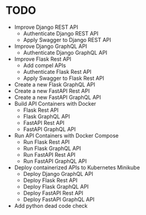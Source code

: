 # TODO

- Improve Django REST API
  - Authenticate Django REST API
  - Apply Swagger to Django REST API
- Improve Django GraphQL API
  - Authenticate Django GraphQL API
- Improve Flask Rest API
  - Add compel APIs
  - Authenticate Flask Rest API
  - Apply Swagger to Flask Rest API
- Create a new Flask GraphQL API
- Create a new FastAPI Rest API
- Create a new FastAPI GraphQL API
- Build API Containers with Docker
  - Flask Rest API
  - Flask GraphQL API
  - FastAPI Rest API
  - FastAPI GraphQL API
- Run API Containers with Docker Compose
  - Run Flask Rest API
  - Run Flask GraphQL API
  - Run FastAPI Rest API
  - Run FastAPI GraphQL API
- Deploy containerized APIs to Kubernetes Minikube
  - Deploy Django GraphQL API
  - Deploy Flask Rest API
  - Deploy Flask GraphQL API
  - Deploy FastAPI Rest API
  - Deploy FastAPI GraphQL API
- Add python dead code check
